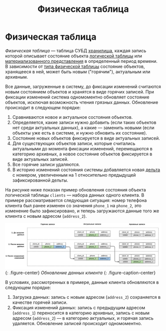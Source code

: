 ﻿---
layout: default
title: Физическая таблица
nav_order: 11
parent: Основные понятия
grand_parent: Обзор понятий, компонентов и связей
has_children: false
has_toc: false
---

# Физическая таблица

_Физическая таблица_ — таблица СУБД [хранилища](../data_storage/data_storage.md), каждая запись 
которой описывает состояние объекта [логической таблицы](../logical_table/logical_table.md) 
или [материализованного представления](../materialized_view/materialized_view.md) 
в определенный период времени. В зависимости от [типа физической таблицы](../physical_schema/physical_schema.md) 
состояние объектов, хранящееся в ней, может быть новым ("горячим"), актуальным или архивным.

Все данные, загруженные в систему, до фиксации изменений считаются новым состоянием объектов и хранятся 
в виде горячих записей. При фиксации изменений система одномоментно обновляет состояние объектов, 
исключая возможность чтения грязных данных. Обновление происходит в следующем порядке:
1.  Сравниваются новое и актуальное состояния объектов.
2.  Определяется, какие записи нужно добавить (если таких объектов нет среди актуальных данных), а какие — 
    заменить новыми (если объекты уже есть в системе, и нужно обновить их состояние).
3.  Состояние новых объектов фиксируется в виде актуальных записей.
4.  Для существующих объектов записи, которые считались актуальными до момента фиксации изменений, 
    перемещаются в категорию архивных, а новое состояние объектов фиксируется в виде актуальных записей.
5.  Все горячие записи удаляются.
6.  В историю изменений состояния системы добавляется новая [дельта](../delta/delta.md) с номером, 
    увеличенным на 1 относительно предыдущей зафиксированной дельты.
    
На рисунке ниже показан пример обновления состояния объекта логической таблицы `clients` — набора данных одного 
клиента. В примере рассматривается следующая ситуация: номер телефона клиента был ранее изменен со значения `phone_1` 
на `phone_2`, это изменение было зафиксировано, и теперь загружаются данные того же клиента с новым адресом 
(`address_2`).

![](physical_table.svg)
{: .figure-center}
*Обновление данных клиента*
{: .figure-caption-center}

В условиях, рассмотренных в примере, данные клиента обновляются в следующем порядке:
1.  Загрузка данных: запись с новым адресом (`address_2`) сохраняется в качестве горячей записи.
2.  Фиксация изменений данных: запись с предыдущим адресом (`address_1`) переносится в категорию архивных, 
    запись с новым адресом (`address_2`) — в категорию актуальных, и горячая запись удаляется. 
    Обновление записей происходит одномоментно.